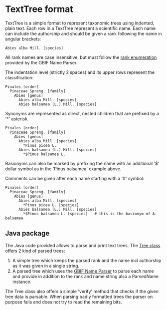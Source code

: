 # TextTree format

TextTree is a simple format to represent taxonomic trees using indented, plain text.
Each row in a TextTree represent a scientific name. 
Each name can include the authorship and should be given a rank following the name in angular brackets:

```
Abies alba Mill. [species]
```

All rank names are case insensitive, 
but must follow the [rank enumeration](https://github.com/gbif/name-parser/blob/master/name-parser-api/src/main/java/org/gbif/nameparser/api/Rank.java#L32) provided by the GBIF Name Parser.

The indentation level (strictly 2 spaces) and its upper rows
represent the classification:
```
Pinales [order]
  Pinaceae Spreng. [family]
    Abies [genus]
      Abies alba Mill. [species]
      Abies balsamea (L.) Mill. [species]
```

Synonyms are represented as direct, nested children that are prefixed by a '*' asterisk.
```
Pinales [order]
  Pinaceae Spreng. [family]
    Abies [genus]
      Abies alba Mill. [species]
        *Pinus picea L.
      Abies balsamea (L.) Mill. [species]
        *$Pinus balsamea L.
```
 
Basionyms can also be marked by prefixing the name with an additional '$' dollar symbol as in the 'Pinus balsamea' example above.

Comments can be given after each name starting with a '#' symbol:
```
Pinales [order]
  Pinaceae Spreng. [family]
    Abies [genus]
      Abies alba Mill. [species]
        *Pinus picea L. [species]
      Abies balsamea (L.) Mill. [species]
        *$Pinus balsamea L. [species]   # this is the basionym of A. balsamea 
```


## Java package
The Java code provided allows to parse and print text trees. The [Tree class](src/main/java/org/gbif/txtree/Tree.java) offers 2 kind of parsed trees:

 1) A simple tree which keeps the parsed rank and the name incl authorship as it was given in a single string.
 2) A parsed tree which uses the [GBIF Name Parser](https://github.com/gbif/name-parser) to parse each name and provide in addition to the rank and name string
    also a ParsedName instance.
    
The Tree class also offers a simple 'verify' method that checks if the given tree data is parsable. 
When parsing badly formatted trees the parser on purpose fails and does not try to read the remaining bits.
